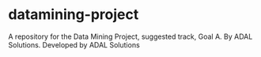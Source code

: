 # datamining-project
A repository for the Data Mining Project, suggested track, Goal A. By ADAL Solutions.
Developed by ADAL Solutions

